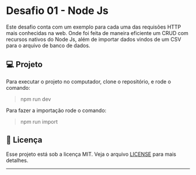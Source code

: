 # Desafio 01 - Node Js

Este desafio conta com um exemplo para cada uma das requisões HTTP mais conhecidas na web. Onde foi feita de maneira eficiente um CRUD com recursos nativos do Node Js, além de importar dados vindos de um CSV para o arquivo de banco de dados.

## 💻 Projeto
Para executar o projeto no computador, clone o repositório, e rode o comando:
> npm run dev

Para fazer a importação rode o comando:
> npm run import

## 📝 Licença

Esse projeto está sob a licença MIT. Veja o arquivo [LICENSE](LICENSE) para mais detalhes.

---
